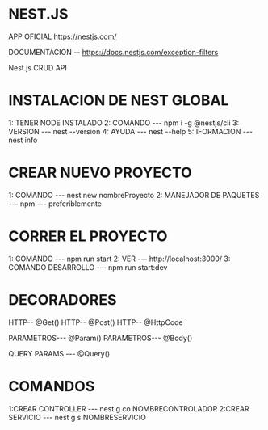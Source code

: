# NEST.JS

APP OFICIAL https://nestjs.com/

DOCUMENTACION -- https://docs.nestjs.com/exception-filters

Nest.js CRUD API

# INSTALACION DE NEST GLOBAL

1: TENER NODE INSTALADO
2: COMANDO --- npm i -g @nestjs/cli
3: VERSION --- nest --version
4: AYUDA --- nest --help
5: IFORMACION --- nest info

# CREAR NUEVO PROYECTO

1: COMANDO --- nest new nombreProyecto
2: MANEJADOR DE PAQUETES --- npm --- preferiblemente

# CORRER EL PROYECTO

1: COMANDO --- npm run start
2: VER --- http://localhost:3000/
3: COMANDO DESARROLLO --- npm run start:dev

# DECORADORES

HTTP-- @Get()
HTTP-- @Post()
HTTP-- @HttpCode

PARAMETROS--- @Param()
PARAMETROS--- @Body()

QUERY PARAMS --- @Query()

# COMANDOS

1:CREAR CONTROLLER --- nest g co NOMBRECONTROLADOR
2:CREAR SERVICIO --- nest g s NOMBRESERVICIO
